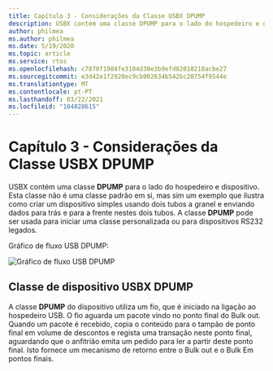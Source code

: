 ```yaml
---
title: Capítulo 3 - Considerações da Classe USBX DPUMP
description: USBX contém uma classe DPUMP para o lado do hospedeiro e dispositivo. Esta classe não é uma classe padrão em si, mas sim um exemplo que ilustra como criar um dispositivo simples usando dois tubos a granel e enviando dados para trás e para a frente nestes dois tubos
author: philmea
ms.author: philmea
ms.date: 5/19/2020
ms.topic: article
ms.service: rtos
ms.openlocfilehash: c7870f1984fe3104d30e3b9efd82010218acbe27
ms.sourcegitcommit: e3d42e1f2920ec9cb002634b542bc20754f9544e
ms.translationtype: MT
ms.contentlocale: pt-PT
ms.lasthandoff: 03/22/2021
ms.locfileid: "104828615"
---
```

# <a name="chapter-3---usbx-dpump-class-considerations"></a>Capítulo 3 - Considerações da Classe USBX DPUMP

USBX contém uma classe **DPUMP** para o lado do hospedeiro e dispositivo. Esta classe não é uma classe padrão em si, mas sim um exemplo que ilustra como criar um dispositivo simples usando dois tubos a granel e enviando dados para trás e para a frente nestes dois tubos. A classe **DPUMP** pode ser usada para iniciar uma classe personalizada ou para dispositivos RS232 legados.

Gráfico de fluxo USB DPUMP:

![Gráfico de fluxo USB DPUMP](./media/usbx-device-stack-supplemental/usb-dpump-flow-chart.png)

## <a name="usbx-dpump-device-class"></a>Classe de dispositivo USBX DPUMP

A classe **DPUMP** do dispositivo utiliza um fio, que é iniciado na ligação ao hospedeiro USB. O fio aguarda um pacote vindo no ponto final do Bulk out. Quando um pacote é recebido, copia o conteúdo para o tampão de ponto final em volume de descontos e regista uma transação neste ponto final, aguardando que o anfitrião emita um pedido para ler a partir deste ponto final. Isto fornece um mecanismo de retorno entre o Bulk out e o Bulk Em pontos finais.
